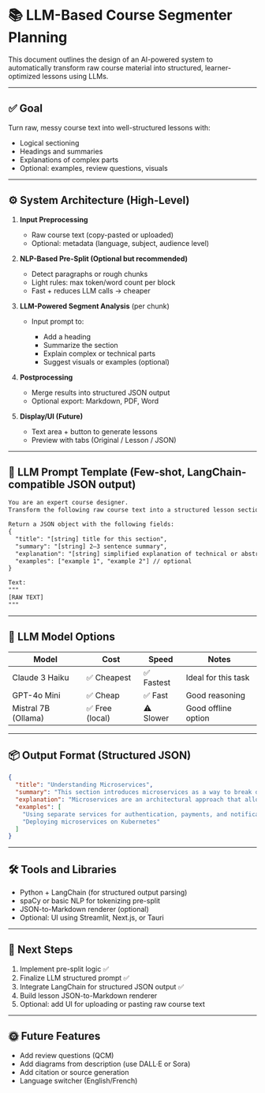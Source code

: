 # 📚 LLM-Based Course Segmenter Planning

This document outlines the design of an AI-powered system to automatically transform raw course material into structured, learner-optimized lessons using LLMs.

---

## ✅ Goal

Turn raw, messy course text into well-structured lessons with:

* Logical sectioning
* Headings and summaries
* Explanations of complex parts
* Optional: examples, review questions, visuals

---

## ⚙️ System Architecture (High-Level)

1. **Input Preprocessing**

   * Raw course text (copy-pasted or uploaded)
   * Optional: metadata (language, subject, audience level)

2. **NLP-Based Pre-Split (Optional but recommended)**

   * Detect paragraphs or rough chunks
   * Light rules: max token/word count per block
   * Fast + reduces LLM calls → cheaper

3. **LLM-Powered Segment Analysis** (per chunk)

   * Input prompt to:

     * Add a heading
     * Summarize the section
     * Explain complex or technical parts
     * Suggest visuals or examples (optional)

4. **Postprocessing**

   * Merge results into structured JSON output
   * Optional export: Markdown, PDF, Word

5. **Display/UI (Future)**

   * Text area + button to generate lessons
   * Preview with tabs (Original / Lesson / JSON)

---

## 🧠 LLM Prompt Template (Few-shot, LangChain-compatible JSON output)

```txt
You are an expert course designer.
Transform the following raw course text into a structured lesson section.

Return a JSON object with the following fields:
{
  "title": "[string] title for this section",
  "summary": "[string] 2–3 sentence summary",
  "explanation": "[string] simplified explanation of technical or abstract parts",
  "examples": ["example 1", "example 2"] // optional
}

Text:
"""
[RAW TEXT]
"""
```

---

## 🧪 LLM Model Options

| Model               | Cost           | Speed     | Notes               |
| ------------------- | -------------- | --------- | ------------------- |
| Claude 3 Haiku      | ✅ Cheapest     | ✅ Fastest | Ideal for this task |
| GPT-4o Mini         | ✅ Cheap        | ✅ Fast    | Good reasoning      |
| Mistral 7B (Ollama) | ✅ Free (local) | ⚠️ Slower | Good offline option |

---

## 📦 Output Format (Structured JSON)

```json
{
  "title": "Understanding Microservices",
  "summary": "This section introduces microservices as a way to break down applications into smaller, manageable services.",
  "explanation": "Microservices are an architectural approach that allows teams to build and deploy services independently. This improves scalability but also adds complexity to communication and deployment.",
  "examples": [
    "Using separate services for authentication, payments, and notifications",
    "Deploying microservices on Kubernetes"
  ]
}
```

---

## 🛠️ Tools and Libraries

* Python + LangChain (for structured output parsing)
* spaCy or basic NLP for tokenizing pre-split
* JSON-to-Markdown renderer (optional)
* Optional: UI using Streamlit, Next.js, or Tauri

---

## 🧰 Next Steps

1. Implement pre-split logic ✅
2. Finalize LLM structured prompt ✅
3. Integrate LangChain for structured JSON output ✅
4. Build lesson JSON-to-Markdown renderer
5. Optional: add UI for uploading or pasting raw course text

---

## 🌞 Future Features

* Add review questions (QCM)
* Add diagrams from description (use DALL·E or Sora)
* Add citation or source generation
* Language switcher (English/French)
